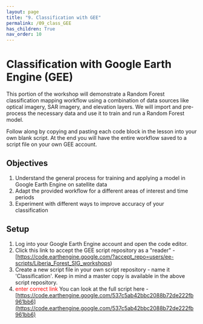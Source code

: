 ```yaml
---
layout: page
title: "9. Classification with GEE"
permalink: /09_class_GEE
has_children: True
nav_order: 10
---
```


# Classification with Google Earth Engine (GEE)

This portion of the workshop will demonstrate a Random Forest classification mapping workflow using a combination of data sources like optical imagery, SAR imagery, and elevation layers. We will  import and pre-process the necessary data and use it to train and run a Random Forest model.

Follow along by copying and pasting each code block in the lesson into your own blank script. At the end you will have the entire workflow saved to a script file on your own GEE account.

## Objectives
1. Understand the general process for training and applying a model in Google Earth Engine on satellite data
2. Adapt the provided workflow for a different areas of interest and time periods
3. Experiment with different ways to improve accuracy of your classification

## Setup     

1. Log into your Google Earth Engine account and open the code editor.
2. Click this link to accept the GEE script repository as a "reader" - [https://code.earthengine.google.com/?accept_repo=users/ee-scripts/Liberia_Forest_SIG_workshops)
3. Create a new script file in your own script repository - name it 'Classification'. Keep in mind a master copy is available in the above script repository.
4. <font color = red> enter correct link </font> You can look at the full script here - [https://code.earthengine.google.com/537c5ab42bbc2088b72de222fb961bb6](https://code.earthengine.google.com/537c5ab42bbc2088b72de222fb961bb6)